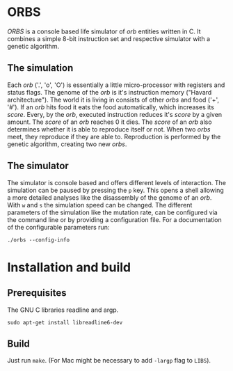 # ORBS

*ORBS* is a console based life simulator of *orb* entities written in C. It combines a simple 8-bit instruction set and respective simulator with a genetic algorithm.

## The simulation
Each *orb* ('.', 'o', 'O') is essentially a little micro-processor with registers and status flags.
The genome of the *orb* is it's instruction memory ("Havard architecture").
The world it is living in consists of other *orbs* and food ('+', '#').
If an *orb* hits food it eats the food automatically, which increases its *score*.
Every, by the *orb*, executed instruction reduces it's *score* by a given amount. The *score* of an *orb* reaches 0 it dies.
The *score* of an *orb* also determines whether it is able to reproduce itself or not.
When two *orbs* meet, they reproduce if they are able to. Reproduction is performed by the genetic algorithm, creating two new *orbs*.

## The simulator
The simulator is console based and offers different levels of interaction.
The simulation can be paused by pressing the `p` key.
This opens a shell allowing a more detailed analyses like the disassembly of the genome of an *orb*.
With `w` and `s` the simulation speed can be changed.
The different parameters of the simulation like the mutation rate, can be configured via the command line or by providing a configuration file.
For a documentation of the configurable parameters run:
```
./orbs --config-info
```

# Installation and build

## Prerequisites

The GNU C libraries readline and argp.

```
sudo apt-get install libreadline6-dev
```

## Build

Just run `make`. (For Mac might be necessary to add `-largp` flag to `LIBS`).
